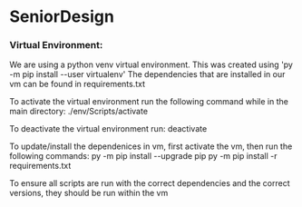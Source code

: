 # SeniorDesign

### Virtual Environment:

We are using a python venv virtual environment. This was created using 'py -m pip install --user virtualenv'
The dependencies that are installed in our vm can be found in requirements.txt

To activate the virtual environment run the following command while in the main directory:
./env/Scripts/activate

To deactivate the virtual environment run:
deactivate

To update/install the dependenices in vm, first activate the vm, then run the following commands:
py -m pip install --upgrade pip
py -m pip install -r requirements.txt

To ensure all scripts are run with the correct dependencies and the correct versions, they should be run within the vm
